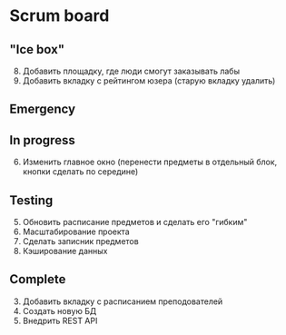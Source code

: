 # Scrum board

"Ice box"
---------------------  
8. Добавить площадку, где люди смогут заказывать лабы  
9. Добавить вкладку с рейтингом юзера (старую вкладку удалить)  

Emergency
---------------------

In progress
---------------------
6. Изменить главное окно (перенести предметы в отдельный блок, кнопки сделать по середине)  

Testing
---------------------
5. Обновить расписание предметов и сделать его "гибким"  
1. Масштабирование проекта  
11. Сделать записник предметов
4. Кэширование данных  

Complete
---------------------
3. Добавить вкладку с расписанием преподователей  
2. Создать новую БД  
10. Внедрить REST API  
